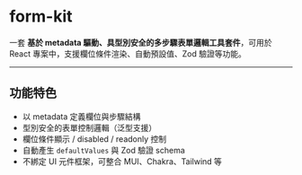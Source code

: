 # form-kit

一套 **基於 metadata 驅動、具型別安全的多步驟表單邏輯工具套件**，可用於 React 專案中，支援欄位條件渲染、自動預設值、Zod 驗證等功能。

---

## 功能特色

- 以 metadata 定義欄位與步驟結構
- 型別安全的表單控制邏輯（泛型支援）
- 欄位條件顯示 / disabled / readonly 控制
- 自動產生 `defaultValues` 與 Zod 驗證 schema
- 不綁定 UI 元件框架，可整合 MUI、Chakra、Tailwind 等

